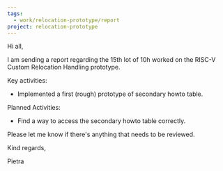 ```yaml
---
tags:
  - work/relocation-prototype/report
project: relocation-prototype
---
```

Hi all,

I am sending a report regarding the 15th lot of 10h worked on the RISC-V Custom Relocation Handling prototype.

Key activities:
* Implemented a first (rough) prototype of secondary howto table.

Planned Activities:
* Find a way to access the secondary howto table correctly.

Please let me know if there's anything that needs to be reviewed.

Kind regards,

Pietra